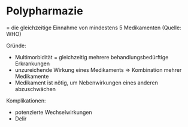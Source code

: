 # Polypharmazie
= die gleichzeitige Einnahme von mindestens 5 Medikamenten (Quelle: WHO)

Gründe:
+ Multimorbidität = gleichzeitig mehrere behandlungsbedürftige Erkrankungen
+ unzureichende Wirkung eines Medikaments => Kombination mehrer Medikamente
+ Medikament ist nötig, um Nebenwirkungen eines anderen abzuschwächen

Komplikationen:
+ potenzierte Wechselwirkungen
+ Delir